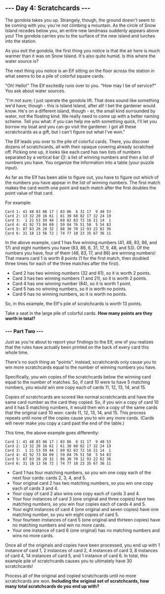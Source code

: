 ## --- Day 4: Scratchcards ---

The gondola takes you up. Strangely, though, the ground doesn't seem to be coming with you; you're not climbing a mountain. 
As the circle of Snow Island recedes below you, an entire new landmass suddenly appears above you! 
The gondola carries you to the surface of the new island and lurches into the station.

As you exit the gondola, the first thing you notice is that the air here is much warmer than it was on Snow Island. 
It's also quite humid. Is this where the water source is?

The next thing you notice is an Elf sitting on the floor across the station in what seems to be a pile of colorful square cards.

"Oh! Hello!" The Elf excitedly runs over to you. "How may I be of service?" You ask about water sources.

"I'm not sure; I just operate the gondola lift. That does sound like something we'd have, though - this is Island Island, after all! 
I bet the gardener would know. He's on a different island, though - er, the small kind surrounded by water, not the floating kind. 
We really need to come up with a better naming scheme. Tell you what: if you can help me with something quick, I'll let you borrow 
my boat and you can go visit the gardener. I got all these scratchcards as a gift, but I can't figure out what I've won."

The Elf leads you over to the pile of colorful cards. There, you discover dozens of scratchcards, all with their opaque covering already scratched off. 
Picking one up, it looks like each card has two lists of numbers separated by a vertical bar (|): a list of winning numbers and then a list of numbers you have. 
You organize the information into a table (your puzzle input).

As far as the Elf has been able to figure out, you have to figure out which of the numbers you have appear in the list of winning numbers. 
The first match makes the card worth one point and each match after the first doubles the point value of that card.

For example:

```
Card 1: 41 48 83 86 17 | 83 86  6 31 17  9 48 53
Card 2: 13 32 20 16 61 | 61 30 68 82 17 32 24 19
Card 3:  1 21 53 59 44 | 69 82 63 72 16 21 14  1
Card 4: 41 92 73 84 69 | 59 84 76 51 58  5 54 83
Card 5: 87 83 26 28 32 | 88 30 70 12 93 22 82 36
Card 6: 31 18 13 56 72 | 74 77 10 23 35 67 36 11
```

In the above example, card 1 has five winning numbers (41, 48, 83, 86, and 17) and eight numbers you have (83, 86, 6, 31, 17, 9, 48, and 53). 
Of the numbers you have, four of them (48, 83, 17, and 86) are winning numbers! That means card 1 is worth 8 points 
(1 for the first match, then doubled three times for each of the three matches after the first).

* Card 2 has two winning numbers (32 and 61), so it is worth 2 points.
* Card 3 has two winning numbers (1 and 21), so it is worth 2 points.
* Card 4 has one winning number (84), so it is worth 1 point.
* Card 5 has no winning numbers, so it is worth no points.
* Card 6 has no winning numbers, so it is worth no points.

So, in this example, the Elf's pile of scratchcards is worth 13 points.

Take a seat in the large pile of colorful cards. **How many points are they worth in total?**

### --- Part Two ---

Just as you're about to report your findings to the Elf, one of you realizes that the rules have actually been printed on the back of every card this whole time.

There's no such thing as "points". Instead, scratchcards only cause you to win more scratchcards equal to the number of winning numbers you have.

Specifically, you win copies of the scratchcards below the winning card equal to the number of matches. So, if card 10 were to have 5 matching numbers, 
you would win one copy each of cards 11, 12, 13, 14, and 15.

Copies of scratchcards are scored like normal scratchcards and have the same card number as the card they copied. 
So, if you win a copy of card 10 and it has 5 matching numbers, it would then win a copy of the same cards that the original card 10 won: 
cards 11, 12, 13, 14, and 15. This process repeats until none of the copies cause you to win any more cards. (Cards will never make you copy a card past the end of the table.)

This time, the above example goes differently:

```
Card 1: 41 48 83 86 17 | 83 86  6 31 17  9 48 53
Card 2: 13 32 20 16 61 | 61 30 68 82 17 32 24 19
Card 3:  1 21 53 59 44 | 69 82 63 72 16 21 14  1
Card 4: 41 92 73 84 69 | 59 84 76 51 58  5 54 83
Card 5: 87 83 26 28 32 | 88 30 70 12 93 22 82 36
Card 6: 31 18 13 56 72 | 74 77 10 23 35 67 36 11
```

* Card 1 has four matching numbers, so you win one copy each of the next four cards: cards 2, 3, 4, and 5.
* Your original card 2 has two matching numbers, so you win one copy each of cards 3 and 4.
* Your copy of card 2 also wins one copy each of cards 3 and 4.
* Your four instances of card 3 (one original and three copies) have two matching numbers, so you win four copies each of cards 4 and 5.
* Your eight instances of card 4 (one original and seven copies) have one matching number, so you win eight copies of card 5.
* Your fourteen instances of card 5 (one original and thirteen copies) have no matching numbers and win no more cards.
* Your one instance of card 6 (one original) has no matching numbers and wins no more cards.

Once all of the originals and copies have been processed, you end up with 1 instance of card 1, 2 instances of card 2, 
4 instances of card 3, 8 instances of card 4, 14 instances of card 5, and 1 instance of card 6. 
In total, this example pile of scratchcards causes you to ultimately have 30 scratchcards!

Process all of the original and copied scratchcards until no more scratchcards are won. 
**Including the original set of scratchcards, how many total scratchcards do you end up with?**



